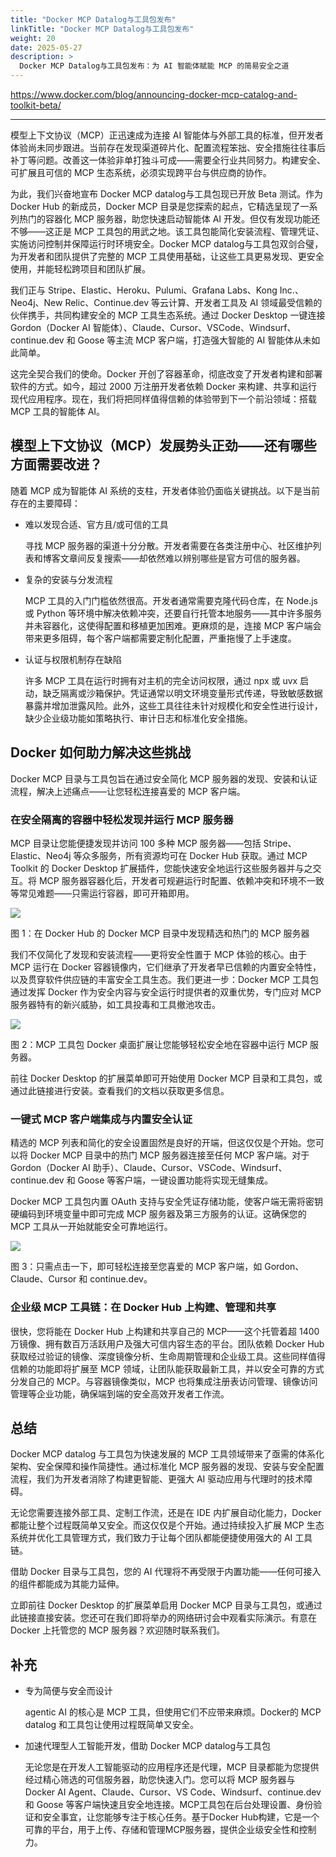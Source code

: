 ```yaml
---
title: "Docker MCP Datalog与工具包发布"
linkTitle: "Docker MCP Datalog与工具包发布"
weight: 20
date: 2025-05-27
description: >
  Docker MCP Datalog与工具包发布：为 AI 智能体赋能 MCP 的简易安全之道
---
```


https://www.docker.com/blog/announcing-docker-mcp-catalog-and-toolkit-beta/

-----

模型上下文协议（MCP）正迅速成为连接 AI 智能体与外部工具的标准，但开发者体验尚未同步跟进。当前存在发现渠道碎片化、配置流程笨拙、安全措施往往事后补丁等问题。改善这一体验非单打独斗可成——需要全行业共同努力。构建安全、可扩展且可信的 MCP 生态系统，必须实现跨平台与供应商的协作。

为此，我们兴奋地宣布 Docker MCP datalog与工具包现已开放 Beta 测试。作为 Docker Hub 的新成员，Docker MCP 目录是您探索的起点，它精选呈现了一系列热门的容器化 MCP 服务器，助您快速启动智能体 AI 开发。但仅有发现功能还不够——这正是 MCP 工具包的用武之地。该工具包能简化安装流程、管理凭证、实施访问控制并保障运行时环境安全。Docker MCP datalog与工具包双剑合璧，为开发者和团队提供了完整的 MCP 工具使用基础，让这些工具更易发现、更安全使用，并能轻松跨项目和团队扩展。

我们正与 Stripe、Elastic、Heroku、Pulumi、Grafana Labs、Kong Inc.、Neo4j、New Relic、Continue.dev 等云计算、开发者工具及 AI 领域最受信赖的伙伴携手，共同构建安全的 MCP 工具生态系统。通过 Docker Desktop 一键连接 Gordon（Docker AI 智能体）、Claude、Cursor、VSCode、Windsurf、continue.dev 和 Goose 等主流 MCP 客户端，打造强大智能的 AI 智能体从未如此简单。

这完全契合我们的使命。Docker 开创了容器革命，彻底改变了开发者构建和部署软件的方式。如今，超过 2000 万注册开发者依赖 Docker 来构建、共享和运行现代应用程序。现在，我们将把同样值得信赖的体验带到下一个前沿领域：搭载 MCP 工具的智能体 AI。


## 模型上下文协议（MCP）发展势头正劲——还有哪些方面需要改进？

随着 MCP 成为智能体 AI 系统的支柱，开发者体验仍面临关键挑战。以下是当前存在的主要障碍：

- 难以发现合适、官方且/或可信的工具

  寻找 MCP 服务器的渠道十分分散。开发者需要在各类注册中心、社区维护列表和博客文章间反复搜索——却依然难以辨别哪些是官方可信的服务器。

- 复杂的安装与分发流程

  MCP 工具的入门门槛依然很高。开发者通常需要克隆代码仓库，在 Node.js 或 Python 等环境中解决依赖冲突，还要自行托管本地服务——其中许多服务并未容器化，这使得配置和移植更加困难。更麻烦的是，连接 MCP 客户端会带来更多阻碍，每个客户端都需要定制化配置，严重拖慢了上手速度。

- 认证与权限机制存在缺陷

  许多 MCP 工具在运行时拥有对主机的完全访问权限，通过 npx 或 uvx 启动，缺乏隔离或沙箱保护。凭证通常以明文环境变量形式传递，导致敏感数据暴露并增加泄露风险。此外，这些工具往往未针对规模化和安全性进行设计，缺少企业级功能如策略执行、审计日志和标准化安全措施。

## Docker 如何助力解决这些挑战

Docker MCP 目录与工具包旨在通过安全简化 MCP 服务器的发现、安装和认证流程，解决上述痛点——让您轻松连接喜爱的 MCP 客户端。

### 在安全隔离的容器中轻松发现并运行 MCP 服务器

MCP 目录让您能便捷发现并访问 100 多种 MCP 服务器——包括 Stripe、Elastic、Neo4j 等众多服务，所有资源均可在 Docker Hub 获取。通过 MCP Toolkit 的 Docker Desktop 扩展插件，您能快速安全地运行这些服务器并与之交互。将 MCP 服务器容器化后，开发者可规避运行时配置、依赖冲突和环境不一致等常见难题——只需运行容器，即可开箱即用。

![](https://www.docker.com/app/uploads/2025/05/blog-MCP-Hub.png)

图 1：在 Docker Hub 的 Docker MCP 目录中发现精选和热门的 MCP 服务器

我们不仅简化了发现和安装流程——更将安全性置于 MCP 体验的核心。由于 MCP 运行在 Docker 容器镜像内，它们继承了开发者早已信赖的内置安全特性，以及贯穿软件供应链的丰富安全工具生态。我们更进一步：Docker MCP 工具包通过发挥 Docker 作为安全内容与安全运行时提供者的双重优势，专门应对 MCP 服务器特有的新兴威胁，如工具投毒和工具撤池攻击。

![](https://www.docker.com/app/uploads/2025/05/blog-MCP-Servers-1.png)

图 2：MCP 工具包 Docker 桌面扩展让您能够轻松安全地在容器中运行 MCP 服务器。

前往 Docker Desktop 的扩展菜单即可开始使用 Docker MCP 目录和工具包，或通过此链接进行安装。查看我们的文档以获取更多信息。

### 一键式 MCP 客户端集成与内置安全认证

精选的 MCP 列表和简化的安全设置固然是良好的开端，但这仅仅是个开始。您可以将 Docker MCP 目录中的热门 MCP 服务器连接至任何 MCP 客户端。对于 Gordon（Docker AI 助手）、Claude、Cursor、VSCode、Windsurf、continue.dev 和 Goose 等客户端，一键设置功能将实现无缝集成。

Docker MCP 工具包内置 OAuth 支持与安全凭证存储功能，使客户端无需将密钥硬编码到环境变量中即可完成 MCP 服务器及第三方服务的认证。这确保您的 MCP 工具从一开始就能安全可靠地运行。

![](https://www.docker.com/app/uploads/2025/05/blog-MCP-Clients.png)

图 3：只需点击一下，即可轻松连接至您喜爱的 MCP 客户端，如 Gordon、Claude、Cursor 和 continue.dev。

### 企业级 MCP 工具链：在 Docker Hub 上构建、管理和共享

很快，您将能在 Docker Hub 上构建和共享自己的 MCP——这个托管着超 1400 万镜像、拥有数百万活跃用户及强大可信内容生态的平台。团队依赖 Docker Hub 获取经过验证的镜像、深度镜像分析、生命周期管理和企业级工具。这些同样值得信赖的功能即将扩展至 MCP 领域，让团队能获取最新工具，并以安全可靠的方式分发自己的 MCP。与容器镜像类似，MCP 也将集成注册表访问管理、镜像访问管理等企业功能，确保端到端的安全高效开发者工作流。

## 总结

Docker MCP datalog 与工具包为快速发展的 MCP 工具领域带来了亟需的体系化架构、安全保障和操作简捷性。通过标准化 MCP 服务器的发现、安装与安全配置流程，我们为开发者消除了构建更智能、更强大 AI 驱动应用与代理时的技术障碍。

无论您需要连接外部工具、定制工作流，还是在 IDE 内扩展自动化能力，Docker 都能让整个过程既简单又安全。而这仅仅是个开始。通过持续投入扩展 MCP 生态系统并优化工具管理方式，我们致力于让每个团队都能便捷使用强大的 AI 工具链。

借助 Docker 目录与工具包，您的 AI 代理将不再受限于内置功能——任何可接入的组件都能成为其能力延伸。

立即前往 Docker Desktop 的扩展菜单启用 Docker MCP 目录与工具包，或通过此链接直接安装。您还可在我们即将举办的网络研讨会中观看实际演示。有意在 Docker 上托管您的 MCP 服务器？欢迎随时联系我们。

## 补充

- 专为简便与安全而设计

  agentic AI 的核心是 MCP 工具，但使用它们不应带来麻烦。Docker的 MCP datalog 和工具包让使用过程既简单又安全。

- 加速代理型人工智能开发，借助 Docker MCP datalog与工具包

  无论您是在开发人工智能驱动的应用程序还是代理，MCP 目录都能为您提供经过精心筛选的可信服务器，助您快速入门。您可以将 MCP 服务器与 Docker AI Agent、Claude、Cursor、VS Code、Windsurf、continue.dev 和 Goose 等客户端快速且安全地连接。MCP工具包在后台处理设置、身份验证和安全事宜，让您能够专注于核心任务。基于Docker Hub构建，它是一个可靠的平台，用于上传、存储和管理MCP服务器，提供企业级安全性和控制力。

